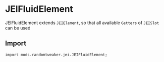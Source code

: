 # JEIFluidElement

JEIFluidElement extends `JEIElement`, so that all available `Getters` of `JEISlot` can be used

## Import

~~~zenscript
import mods.randomtweaker.jei.JEIFluidElement;
~~~